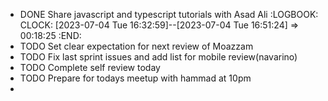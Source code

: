 - DONE Share javascript and typescript tutorials with Asad Ali
  :LOGBOOK:
  CLOCK: [2023-07-04 Tue 16:32:59]--[2023-07-04 Tue 16:51:24] =>  00:18:25
  :END:
- TODO Set clear expectation for next review of Moazzam
- TODO Fix last sprint issues and add list for mobile review(navarino)
- TODO Complete self review today
- TODO Prepare for todays meetup with hammad at 10pm
-
